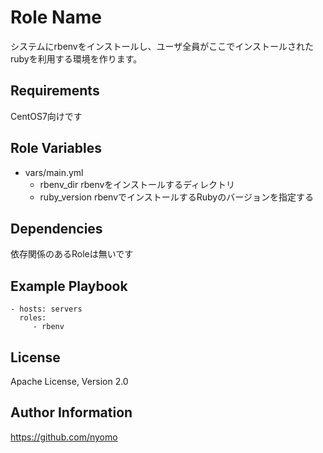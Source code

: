 Role Name
=========

システムにrbenvをインストールし、ユーザ全員がここでインストールされたrubyを利用する環境を作ります。

Requirements
------------

CentOS7向けです

Role Variables
--------------



- vars/main.yml
  * rbenv_dir rbenvをインストールするディレクトリ
  * ruby_version rbenvでインストールするRubyのバージョンを指定する

Dependencies
------------

依存関係のあるRoleは無いです

Example Playbook
----------------

    - hosts: servers
      roles:
         - rbenv

License
-------

Apache License, Version 2.0

Author Information
------------------

https://github.com/nyomo
